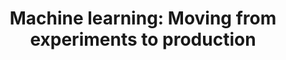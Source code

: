 ---
title: 'Machine learning: Moving from experiments to production' 
acronym: MLPROD
type: GL - Tier 3
webpage: 'https://blog.codecentric.de/en/2019/03/machine-learning-experiments-production/' 
---